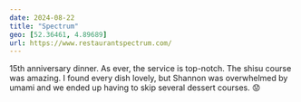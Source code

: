 ```yaml
---
date: 2024-08-22
title: "Spectrum"
geo: [52.36461, 4.89689]
url: https://www.restaurantspectrum.com/
---
```


15th anniversary dinner. As ever, the service is top-notch. The shisu course was amazing. I found every dish lovely, but Shannon was overwhelmed by umami and we ended up having to skip several dessert courses. 😟
